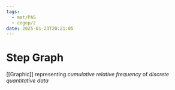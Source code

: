 ```yaml
---
tags:
  - mat/PAS
  - cegep/2
date: 2025-01-23T20:21:05
---
```


# Step Graph

[[Graphic]] representing *cumulative relative frequency* of *discrete quantitative data*
